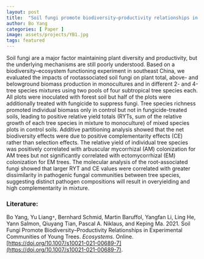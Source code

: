 ```yaml
---
layout: post
title:  "Soil fungi promote biodiversity–productivity relationships in experimental communities of young trees"
author: Bo Yang
categories: [ Paper ]
image: assets/projects/YB1.jpg
tags: featured
---
```


Soil fungi are a major factor maintaining plant diversity and productivity, but the underlying mechanisms are still poorly understood. Based on a biodiversity–ecosystem functioning experiment in southeast China, we evaluated the impacts of rootassociated soil fungi on plant total, above- and belowground biomass production in monocultures and in different 2- and 4-tree species mixtures using two pools of four subtropical tree species each. All plots were inoculated with forest soil but half of the plots were additionally treated with fungicide to suppress fungi. Tree species richness promoted individual biomass only in control but not in fungicide-treated soils, leading to positive relative yield totals (RYTs, sum of the relative growth of each tree species in mixture to monoculture) of mixed species plots in control soils. Additive partitioning analysis showed that the net biodiversity effects were due to positive complementarity effects (CE) rather than selection effects. The relative yield of individual tree species was positively correlated with arbuscular mycorrhizal (AM) colonization for AM trees but not significantly correlated with ectomycorrhizal (EM) colonization for EM trees. The molecular analysis of the root-associated fungi showed that larger RYT and CE values were correlated with greater dissimilarity in pathogenic fungal communities between tree species, suggesting distinct pathogen compositions will result in overyielding and high complementarity in mixture.

### Literature:
Bo Yang, Yu Liang<code>&ast;</code>, Bernhard Schmid, Martin Baruffol, Yangfan Li, Ling He, Yann Salmon, Qiuyang Tian, Pascal A. Niklaus, and Keping Ma. 2021. Soil Fungi Promote Biodiversity–Productivity Relationships in Experimental Communities of Young Trees. *Ecosystems*. Online. [https://doi.org/10.1007/s10021-021-00689-7](https://doi.org/10.1007/s10021-021-00689-7). 
